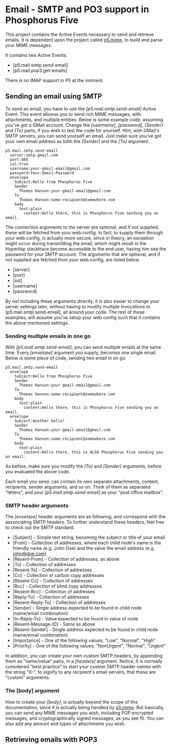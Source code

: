 Email - SMTP and PO3 support in Phosphorus Five
===============

This project contains the Active Events necessary to send and retrieve emails. It is dependent upon the project 
called [p5.mime](/plugins/extras/p5.mime/), to build and parse your MIME messages.

It contains two Active Events.

* [p5.mail.smtp.send-email]
* [p5.mail.pop3.get-emails]

There is no IMAP support in P5 at the moment.

## Sending an email using SMTP

To send an email, you have to use the *[p5.mail.smtp.send-email]* Active Event. This event allowss you to send rich MIME messages, with attachments,
and multiple entities. Below is some example code, assuming you've got a GMail account. Change the *[username]*, *[password]*, *[Sender]*
and *[To]* parts, if you wish to test the code for yourself. Hint, with GMail's SMTP servers, you can send yourself an email. Just make sure you've
got your own email address as both the *[Sender]* and the *[To]* argument.

```
p5.mail.smtp.send-email
  server:smtp.gmail.com
  port:465
  ssl:true
  username:your-gmail-email@gmail.com
  password:Your-Gmail-Password
  envelope
    Subject:Hello from Phosphorus Five
    Sender
      Thomas Hansen:your-gmail-email@gmail.com
    To
      Thomas Hansen:some-recipient@somewhere.com
    body
      text:plain
        content:Hello there, this is Phosphorus Five sending you an email.
```

The connection arguments to the server are optional, and if not supplied, these will be fetched from your web.config. In fact, to supply them through
your web.config, is actually more secure, since in theory, an exception might occur during transmitting the email, which might result in the Hyperlisp
stacktrace become accessible to the end user, having him see the password for your SMTP account. The arguments that are optional, and if not supplied
are fetched from your web.config, are listed below.

* [server]
* [port]
* [ssl]
* [username]
* [password]

By not including these arguments directly, it is also easier to change your server settings later, without having to modify multiple invocations 
to [p5.mail.smtp.send-email], all around your code. The rest of these examples, will assume you've setup your web.config such that it contains
the above mentioned settings.

### Sending multiple emails in one go

With *[p5.mail.smtp.send-email]*, you can send multiple emails at the same time. Every *[envelope]* argument you supply, becomes one single email.
Below is some piece of code, sending two email in on go.

```
p5.mail.smtp.send-email
  envelope
    Subject:Hello from Phosphorus Five
    Sender
      Thomas Hansen:your-gmail-email@gmail.com
    To
      Thomas Hansen:some-recipient@somewhere.com
    body
      text:plain
        content:Hello there, this is Phosphorus Five sending you an email.
  envelope
    Subject:Another hello!
    Sender
      Thomas Hansen:your-gmail-email@gmail.com
    To
      Thomas Hansen:some-recipient@somewhere.com
    body
      text:plain
        content:Hello there, this is ALSO Phosphorus Five sending you an email.
```

As before, make sure you modify the *[To]* and *[Sender]* arguments, before you evaluated the above code.

Each email you send, can contain its own separate attachments, content, recipients, sender arguments, and so on. Think of them as separated "letters",
and your *[p5.mail.smtp.send-email]* as your "post office mailbox".

### SMTP header arguments

The *[envelope]* header arguments are as following, and correspond with the asssociating SMTP headers. To further understand these headers, feel
free to check out the SMTP standard.

* [Subject] - Simple text string, becoming the subject or title of your email
* [From] - Collection of addresses, where each child node's name is the friendly name (e.g. John Doe) and the value the email address (e.g. john@doe.com)
* [Resent-From] - Collection of addresses, as above
* [To] - Collection of addresses
* [Resent-To] - Collection of addresses
* [Cc] - Collection of carbon copy addresses
* [Resent-Cc] - Collection of addresses
* [Bcc] - Collection of blind copy addresses
* [Resent-Bcc] - Collection of addresses
* [Reply-To] - Collection of addresses
* [Resent-Reply-To] - Collection of addresses
* [Sender] - Single address expected to be found in child node (name/email combination)
* [In-Reply-To] - Value expected to be found in value of node
* [Resent-Message-ID] - Same as above
* [Resent-Sender] - Single address expected to be found in child node (name/email combination)
* [Importance] - One of the following values; "Low", "Normal", "High"
* [Priority] - One of the following values; "NonUrgent", "Normal", "Urgent"

In addition, you can create your own custom SMTP headers, by appending them as "name/value" pairs, in a *[headers]* argument. Notice, it is normally
considered "best practice" to start your custom SMTP header names with the string "X-", to signify to any recipient's email servers, that these 
are "custom" arguments.

### The [body] argument

How to create your *[body]*, is actually beyond the scope of this documentation, since it is actually being handled 
by [p5.mime](/plugins/extras/p5.mime/). But basically, you can send any MIME messages you wish, including PGP encrypted messages, and cryptographically
signed messages, as you see fit. You can also add any amount and types of attachments you wish.

## Retrieving emails with POP3






